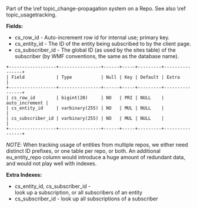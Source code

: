 Part of the \ref topic_change-propagation system on a Repo.
See also \ref topic_usagetracking.

**Fields:**

- cs_row_id - Auto-increment row id for internal use; primary key.
- cs_entity_id - The ID of the entity being subscribed to by the client page.
- cs_subscriber_id - The global ID (as used by the sites table) of the subscriber (by WMF conventions, the same as the database name).

```
+------------------+----------------+------+-----+---------+----------------+
| Field            | Type           | Null | Key | Default | Extra          |
+------------------+----------------+------+-----+---------+----------------+
| cs_row_id        | bigint(20)     | NO   | PRI | NULL    | auto_increment |
| cs_entity_id     | varbinary(255) | NO   | MUL | NULL    |                |
| cs_subscriber_id | varbinary(255) | NO   | MUL | NULL    |                |
+------------------+----------------+------+-----+---------+----------------+
```

*NOTE*: When tracking usage of entities from multiple repos, we either need distinct ID prefixes, or one table per repo, or both. An additional eu\_entity\_repo column would introduce a huge amount of redundant data, and would not play well with indexes.

**Extra Indexes:**
 - cs_entity_id, cs_subscriber_id - look up a subscription, or all subscribers of an entity
 - cs_subscriber_id - look up all subscriptions of a subscriber

